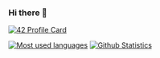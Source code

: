 ### Hi there 👋

[![42 Profile Card](https://1337-readme.vercel.app/api/profile?cursus=42cursus&login=spoody)](https://github.com/mohouyizme/1337-readme)

[![Most used languages](https://github-readme-stats.vercel.app/api/top-langs/?username=mehdibo&theme=dark)](https://github.com/mehdibo?tab=repositories) [![Github Statistics](https://github-readme-stats.vercel.app/api?username=mehdibo&line_height=40&show_icons=true&theme=dark)](https://github.com/mehdibo?tab=repositories)
